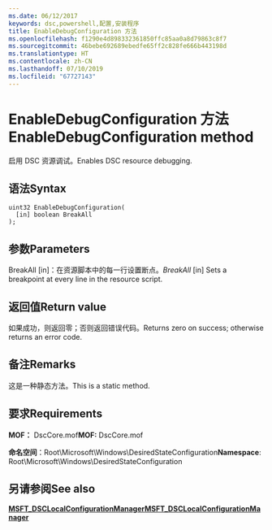 ```yaml
---
ms.date: 06/12/2017
keywords: dsc,powershell,配置,安装程序
title: EnableDebugConfiguration 方法
ms.openlocfilehash: f1290e4d898332361850ffc85aa0a8d79863c8f7
ms.sourcegitcommit: 46bebe692689ebedfe65ff2c828fe666b443198d
ms.translationtype: HT
ms.contentlocale: zh-CN
ms.lasthandoff: 07/10/2019
ms.locfileid: "67727143"
---
```

# <a name="enabledebugconfiguration-method"></a><span data-ttu-id="10479-103">EnableDebugConfiguration 方法</span><span class="sxs-lookup"><span data-stu-id="10479-103">EnableDebugConfiguration method</span></span>

<span data-ttu-id="10479-104">启用 DSC 资源调试。</span><span class="sxs-lookup"><span data-stu-id="10479-104">Enables DSC resource debugging.</span></span>

## <a name="syntax"></a><span data-ttu-id="10479-105">语法</span><span class="sxs-lookup"><span data-stu-id="10479-105">Syntax</span></span>

```mof
uint32 EnableDebugConfiguration(
  [in] boolean BreakAll
);
```

## <a name="parameters"></a><span data-ttu-id="10479-106">参数</span><span class="sxs-lookup"><span data-stu-id="10479-106">Parameters</span></span>

<span data-ttu-id="10479-107">BreakAll  \[in\]：在资源脚本中的每一行设置断点。</span><span class="sxs-lookup"><span data-stu-id="10479-107">*BreakAll* \[in\] Sets a breakpoint at every line in the resource script.</span></span>

## <a name="return-value"></a><span data-ttu-id="10479-108">返回值</span><span class="sxs-lookup"><span data-stu-id="10479-108">Return value</span></span>

<span data-ttu-id="10479-109">如果成功，则返回零；否则返回错误代码。</span><span class="sxs-lookup"><span data-stu-id="10479-109">Returns zero on success; otherwise returns an error code.</span></span>

## <a name="remarks"></a><span data-ttu-id="10479-110">备注</span><span class="sxs-lookup"><span data-stu-id="10479-110">Remarks</span></span>

<span data-ttu-id="10479-111">这是一种静态方法。</span><span class="sxs-lookup"><span data-stu-id="10479-111">This is a static method.</span></span>

## <a name="requirements"></a><span data-ttu-id="10479-112">要求</span><span class="sxs-lookup"><span data-stu-id="10479-112">Requirements</span></span>

<span data-ttu-id="10479-113">**MOF：** DscCore.mof</span><span class="sxs-lookup"><span data-stu-id="10479-113">**MOF:** DscCore.mof</span></span>

<span data-ttu-id="10479-114">**命名空间**：Root\Microsoft\Windows\DesiredStateConfiguration</span><span class="sxs-lookup"><span data-stu-id="10479-114">**Namespace**: Root\Microsoft\Windows\DesiredStateConfiguration</span></span>

## <a name="see-also"></a><span data-ttu-id="10479-115">另请参阅</span><span class="sxs-lookup"><span data-stu-id="10479-115">See also</span></span>

[<span data-ttu-id="10479-116">**MSFT_DSCLocalConfigurationManager**</span><span class="sxs-lookup"><span data-stu-id="10479-116">**MSFT_DSCLocalConfigurationManager**</span></span>](msft-dsclocalconfigurationmanager.md)
